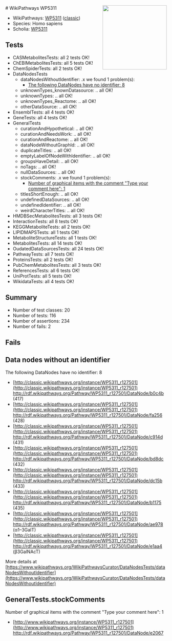 <img style="float: right; width: 200px" src="https://upload.wikimedia.org/wikipedia/commons/thumb/8/83/Wplogo_with_text_500.png/640px-Wplogo_with_text_500.png" />
# WikiPathways WP5311

* WikiPathways: [WP5311](https://wikipathways.org/pathways/WP5311) ([classic](https://classic.wikipathways.org/instance/WP5311))
* Species: Homo sapiens
* Scholia: [WP5311](https://scholia.toolforge.org/wikipathways/WP5311)
## Tests
* CASMetabolitesTests: all 2 tests OK!
* ChEBIMetabolitesTests: all 5 tests OK!
* ChemSpiderTests: all 2 tests OK!
* DataNodesTests
    * dataNodesWithoutIdentifier: .x we found 1 problem(s):
        * [The following DataNodes have no identifier: 8](#d2d32fa7)
    * unknownTypes_knownDatasource: .. all OK!
    * unknownTypes: .. all OK!
    * unknownTypes_Reactome: .. all OK!
    * otherDataSource: .. all OK!
* EnsemblTests: all 4 tests OK!
* GeneTests: all 4 tests OK!
* GeneralTests
    * curationAndHypothetical: .. all OK!
    * curationAndNeedsWork: .. all OK!
    * curationAndReactome: .. all OK!
    * dataNodeWithoutGraphId: .. all OK!
    * duplicateTitles: .. all OK!
    * emptyLabelOfNodeWithIdentifier: .. all OK!
    * groupsHaveDetail: .. all OK!
    * noTags: .. all OK!
    * nullDataSources: .. all OK!
    * stockComments: .x we found 1 problem(s):
        * [Number of graphical items with the comment "Type your comment here": 1](#6f4bfb29)
    * titlesShortEnough: .. all OK!
    * undefinedDataSources: .. all OK!
    * undefinedIdentifier: .. all OK!
    * weirdCharacterTitles: .. all OK!
* HMDBSecMetabolitesTests: all 3 tests OK!
* InteractionTests: all 8 tests OK!
* KEGGMetaboliteTests: all 2 tests OK!
* LIPIDMAPSTests: all 1 tests OK!
* MetaboliteStructureTests: all 1 tests OK!
* MetabolitesTests: all 14 tests OK!
* OudatedDataSourcesTests: all 24 tests OK!
* PathwayTests: all 7 tests OK!
* ProteinsTests: all 2 tests OK!
* PubChemMetabolitesTests: all 3 tests OK!
* ReferencesTests: all 6 tests OK!
* UniProtTests: all 5 tests OK!
* WikidataTests: all 4 tests OK!


## Summary

* Number of test classes: 20
* Number of tests: 116
* Number of assertions: 234
* Number of fails: 2

## Fails

<a name="d2d32fa7" />

## Data nodes without an identifier

The following DataNodes have no identifier: 8

* [http://classic.wikipathways.org/instance/WP5311_r127501](http://classic.wikipathways.org/instance/WP5311_r127501) http://rdf.wikipathways.org/Pathway/WP5311_r127501/DataNode/b0c4b (417)
* [http://classic.wikipathways.org/instance/WP5311_r127501](http://classic.wikipathways.org/instance/WP5311_r127501) http://rdf.wikipathways.org/Pathway/WP5311_r127501/DataNode/fa256 (428)
* [http://classic.wikipathways.org/instance/WP5311_r127501](http://classic.wikipathways.org/instance/WP5311_r127501) http://rdf.wikipathways.org/Pathway/WP5311_r127501/DataNode/c914d (431)
* [http://classic.wikipathways.org/instance/WP5311_r127501](http://classic.wikipathways.org/instance/WP5311_r127501) http://rdf.wikipathways.org/Pathway/WP5311_r127501/DataNode/bd8dc (432)
* [http://classic.wikipathways.org/instance/WP5311_r127501](http://classic.wikipathways.org/instance/WP5311_r127501) http://rdf.wikipathways.org/Pathway/WP5311_r127501/DataNode/dc15b (433)
* [http://classic.wikipathways.org/instance/WP5311_r127501](http://classic.wikipathways.org/instance/WP5311_r127501) http://rdf.wikipathways.org/Pathway/WP5311_r127501/DataNode/b1175 (435)
* [http://classic.wikipathways.org/instance/WP5311_r127501](http://classic.wikipathways.org/instance/WP5311_r127501) http://rdf.wikipathways.org/Pathway/WP5311_r127501/DataNode/ae978 (α1–3GalT)
* [http://classic.wikipathways.org/instance/WP5311_r127501](http://classic.wikipathways.org/instance/WP5311_r127501) http://rdf.wikipathways.org/Pathway/WP5311_r127501/DataNode/e1aa4 (β3GalNAcT)


More details at [https://www.wikipathways.org/WikiPathwaysCurator/DataNodesTests/dataNodesWithoutIdentifier](https://www.wikipathways.org/WikiPathwaysCurator/DataNodesTests/dataNodesWithoutIdentifier)

<a name="6f4bfb29" />

## GeneralTests.stockComments

Number of graphical items with the comment "Type your comment here": 1

* [http://www.wikipathways.org/instance/WP5311_r127501](http://www.wikipathways.org/instance/WP5311_r127501) http://rdf.wikipathways.org/Pathway/WP5311_r127501/DataNode/e2067


